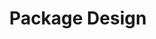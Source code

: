 ---
title: "Package Design"
description: "Visually striking packaging that communicates your brand and stands out on the shelf. With strong attention to detail, we ensure your visual identity stays consistent and every print element remains aligned."
header_image: "/svg/header/package-design.svg"
header_color: "#3a0882"
---